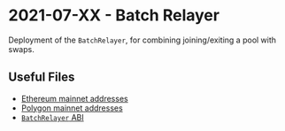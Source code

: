 # 2021-07-XX - Batch Relayer

Deployment of the `BatchRelayer`, for combining joining/exiting a pool with swaps.

## Useful Files

- [Ethereum mainnet addresses](./output/mainnet.json)
- [Polygon mainnet addresses](./output/polygon.json)
- [`BatchRelayer` ABI](./abi/BatchRelayer.json)
